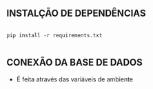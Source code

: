 ## INSTALÇÃO DE DEPENDÊNCIAS

```

pip install -r requirements.txt


```

## CONEXÃO DA BASE DE DADOS

- É feita através das variáveis de ambiente